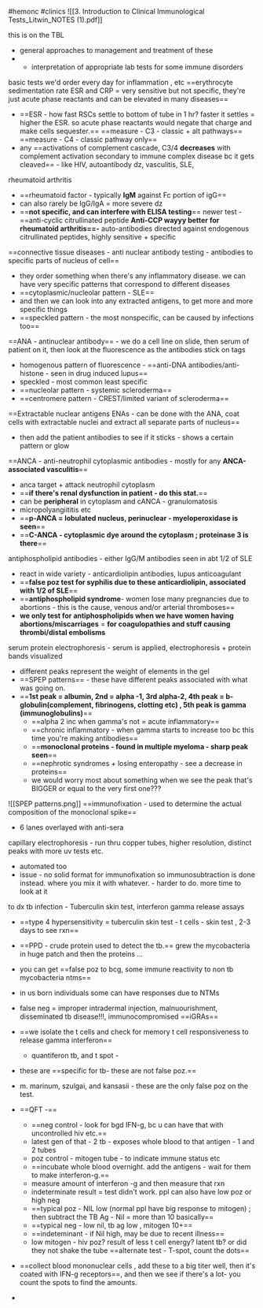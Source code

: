 #hemonc #clinics 
![[3. Introduction to Clinical Immunological Tests_Litwin_NOTES (1).pdf]]

this is on the TBL
- general approaches to management and treatment of these
- - interpretation of appropriate lab tests for some immune disorders 


basic tests we'd order every day for inflammation , etc 
==erythrocyte sedimentation rate ESR and CRP = very sensitive but not specific, they're just acute phase reactants and can be elevated in many diseases== 
- ==ESR - how fast RSCs settle to bottom of tube in 1 hr? faster it settles = higher the ESR. so acute phase reactants would negate that charge and make cells sequester.== 
==measure - C3 - classic + alt pathways==
==measure - C4 - classic pathway only== 
- any ==activations of complement cascade, C3/4 **decreases** with complement activation secondary to immune complex disease bc it gets cleaved== - like HIV, autoantibody dz, vasculitis, SLE, 

rheumatoid arthritis
- ==rheumatoid factor - typically **IgM** against Fc portion of igG== 
- can also rarely be IgG/IgA = more severe dz
- ==**not specific, and can interfere with ELISA testing**==
newer test - ==anti-cyclic citrullinated peptide  **Anti-CCP wayyy better for rheumatoid arthritis==-** auto-antibodies directed against endogenous citrullinated peptides, highly sensitive + specific 

==connective tissue diseases - anti nuclear antibody testing - antibodies to specific parts of nucleus of cell==
- they order something when there's any inflammatory disease. we can have very specific patterns that correspond to different diseases 
- ==cytoplasmic/nucleolar pattern - SLE==
- and then we can look into any extracted antigens, to get more and more specific things 
- ==speckled pattern - the most nonspecific, can be caused by infections too==

==ANA - antinuclear antibody== - we do a cell line on slide, then serum of patient on it, then look at the fluorescence as the antibodies stick on tags
- homogenous pattern of fluorescence - ==anti-DNA antibodies/anti-histone - seen in drug induced lupus== 
- speckled - most common least specific 
- ==nucleolar pattern - systemic scleroderma==
- ==centromere pattern - CREST/limited variant of scleroderma== 

==Extractable nuclear antigens ENAs - can be done with the ANA, coat cells with extractable nuclei and extract all separate parts of nucleus==
- then add the patient antibodies to see if it sticks - shows a certain pattern or glow 

==ANCA - anti-neutrophil cytoplasmic antibodies - mostly for any **ANCA-associated vasculitis**==
- anca target + attack neutrophil cytoplasm 
- ==**if there's renal dysfunction in patient - do this stat.**== 
- can be **peripheral** in cytoplasm and cANCA - granulomatosis
- micropolyangiititis etc
- ==**p-ANCA = lobulated nucleus, perinuclear - myeloperoxidase is seen**== 
- ==**C-ANCA - cytoplasmic dye around the cytoplasm ; proteinase 3 is there**==

antiphospholipid antibodies - either IgG/M antibodies seen in abt 1/2 of  SLE
- react in wide variety - anticardiolipin antibodies, lupus anticoagulant
- ==**false poz test for syphilis due to these anticardiolipin, associated with 1/2 of SLE**==
- ==**antiphospholipid syndrome**- women lose many pregnancies due to abortions - this is the cause, venous and/or arterial thromboses== 
- **we only test for antiphospholipids when we have women having abortions/miscarriages** = **for coagulopathies and stuff causing thrombi/distal embolisms**

serum protein electrophoresis - serum is applied, electrophoresis + protein bands visualized 
- different peaks represent the weight of elements in the gel 
- ==SPEP patterns== - these have different peaks associated with what was going on. 
- ==**1st peak = albumin, 2nd = alpha -1, 3rd alpha-2, 4th peak = b-globulin(complement, fibrinogens, clotting etc) , 5th peak is gamma (immunoglobulins)**==
	- ==alpha 2 inc when gamma's not = acute inflammatory==
	- ==chronic inflammatory - when gamma starts to increase too bc this time you're making antibodies==
	- ==**monoclonal proteins - found in multiple myeloma - sharp peak seen**==
	- ==nephrotic syndromes + losing enteropathy - see a decrease in proteins== 
	- we would worry most about something when we see the peak that's BIGGER or equal to the very first one???

![[SPEP patterns.png]]
==immunofixation - used to determine the actual composition of the monoclonal spike== 
- 6 lanes overlayed with anti-sera 

capillary electrophoresis - run thru copper tubes, higher resolution, distinct peaks with more uv tests etc. 
- automated too 
- issue - no solid format for immunofixation so immunosubtraction is done instead. where you mix it with whatever. - harder to do. more time to look at it 

to dx tb infection - Tuberculin skin test, interferon gamma release assays
- ==type 4 hypersensitivity = tuberculin skin test - t cells - skin test , 2-3 days to see rxn== 
- ==PPD - crude protein used to detect the tb.== grew the mycobacteria in huge patch and then the proteins ... 
- you can get ==false poz to bcg, some immune reactivity to non tb mycobacteria ntms==
- in us born individuals some can have responses due to NTMs 
- false neg = improper intradermal injection, malnuourishment, disseminated tb disease!!!, immunocompromised 
==iGRAs==
- ==we isolate the t cells and check for memory t cell responsiveness to release gamma interferon== 
	- quantiferon tb, and t spot - 
- these are ==specific for tb- these are not false poz.== 
- m. marinum, szulgai, and kansasii - these are the only false poz on the test. 

- ==QFT -==
	- ==neg control - look for bgd IFN-g, bc u can have that with uncontrolled hiv etc.== 
	- latest gen of that - 2 tb - exposes whole blood to that antigen - 1 and 2 tubes
	- poz control - mitogen tube - to indicate immune status etc 
	- ==incubate whole blood overnight. add the antigens - wait for them to make interferon-g.== 
	- measure amount of interferon -g and then measure that rxn 
	- indeterminate result = test didn't work. ppl can also have low poz or high neg 
	- ==typical poz - NIL low (normal ppl have big response to mitogen) ; then subtract the TB Ag - Nil = more than 10 basically== 
	- ==typical neg - low nil, tb ag low , mitogen 10+== 
	- ==indeteminant - if Nil high, may be due to recent illness== 
	- low mitogen - hiv poz? result of less t cell energy? latent tb? or did they not shake the tube
==alternate test - T-spot, count the dots== 
- ==collect blood mononuclear cells , add these to a big titer well, then it's coated with IFN-g receptors==, and then we see if there's a lot- you count the spots to find the amounts. 
- 